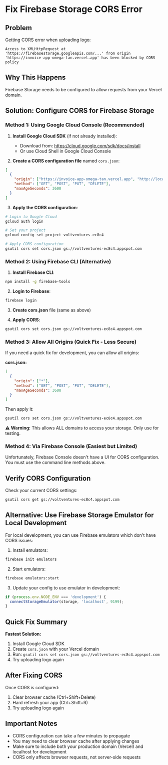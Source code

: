 # Fix Firebase Storage CORS Error

## Problem
Getting CORS error when uploading logo:
```
Access to XMLHttpRequest at 'https://firebasestorage.googleapis.com/...' from origin 'https://invoice-app-omega-tan.vercel.app' has been blocked by CORS policy
```

## Why This Happens
Firebase Storage needs to be configured to allow requests from your Vercel domain.

## Solution: Configure CORS for Firebase Storage

### Method 1: Using Google Cloud Console (Recommended)

1. **Install Google Cloud SDK** (if not already installed):
   - Download from: https://cloud.google.com/sdk/docs/install
   - Or use Cloud Shell in Google Cloud Console

2. **Create a CORS configuration file** named `cors.json`:

```json
[
  {
    "origin": ["https://invoice-app-omega-tan.vercel.app", "http://localhost:3000"],
    "method": ["GET", "POST", "PUT", "DELETE"],
    "maxAgeSeconds": 3600
  }
]
```

3. **Apply the CORS configuration**:

```bash
# Login to Google Cloud
gcloud auth login

# Set your project
gcloud config set project voltventures-ec8c4

# Apply CORS configuration
gsutil cors set cors.json gs://voltventures-ec8c4.appspot.com
```

### Method 2: Using Firebase CLI (Alternative)

1. **Install Firebase CLI**:
```bash
npm install -g firebase-tools
```

2. **Login to Firebase**:
```bash
firebase login
```

3. **Create cors.json** file (same as above)

4. **Apply CORS**:
```bash
gsutil cors set cors.json gs://voltventures-ec8c4.appspot.com
```

### Method 3: Allow All Origins (Quick Fix - Less Secure)

If you need a quick fix for development, you can allow all origins:

**cors.json:**
```json
[
  {
    "origin": ["*"],
    "method": ["GET", "POST", "PUT", "DELETE"],
    "maxAgeSeconds": 3600
  }
]
```

Then apply it:
```bash
gsutil cors set cors.json gs://voltventures-ec8c4.appspot.com
```

⚠️ **Warning:** This allows ALL domains to access your storage. Only use for testing.

### Method 4: Via Firebase Console (Easiest but Limited)

Unfortunately, Firebase Console doesn't have a UI for CORS configuration. You must use the command line methods above.

## Verify CORS Configuration

Check your current CORS settings:
```bash
gsutil cors get gs://voltventures-ec8c4.appspot.com
```

## Alternative: Use Firebase Storage Emulator for Local Development

For local development, you can use Firebase emulators which don't have CORS issues:

1. Install emulators:
```bash
firebase init emulators
```

2. Start emulators:
```bash
firebase emulators:start
```

3. Update your config to use emulator in development:
```javascript
if (process.env.NODE_ENV === 'development') {
  connectStorageEmulator(storage, 'localhost', 9199);
}
```

## Quick Fix Summary

**Fastest Solution:**
1. Install Google Cloud SDK
2. Create `cors.json` with your Vercel domain
3. Run: `gsutil cors set cors.json gs://voltventures-ec8c4.appspot.com`
4. Try uploading logo again

## After Fixing CORS

Once CORS is configured:
1. Clear browser cache (Ctrl+Shift+Delete)
2. Hard refresh your app (Ctrl+Shift+R)
3. Try uploading logo again

## Important Notes

- CORS configuration can take a few minutes to propagate
- You may need to clear browser cache after applying changes
- Make sure to include both your production domain (Vercel) and localhost for development
- CORS only affects browser requests, not server-side requests

